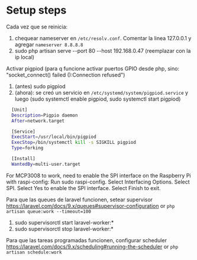 # Setup steps

Cada vez que se reinicia:

1. chequear nameserver en `/etc/resolv.conf`. Comentar la linea 127.0.0.1 y agregar `nameserver 8.8.8.8`
1. sudo php artisan serve --port 80 --host 192.168.0.47 (reemplazar con la ip local)

Activar pigpiod (para q funcione activar puertos GPIO desde php, sino: "socket_connect() failed ():Connection refused")

1. (antes) sudo pigpiod
1. (ahora): se creó un servicio en `/etc/systemd/system/pigpiod.service` y luego (sudo systemctl enable pigpiod, sudo systemctl start pigpiod)

```bash
  [Unit]
  Description=Pigpio daemon
  After=network.target

  [Service]
  ExecStart=/usr/local/bin/pigpiod
  ExecStop=/bin/systemctl kill -s SIGKILL pigpiod
  Type=forking

  [Install]
  WantedBy=multi-user.target
```

For MCP3008 to work, need to enable the SPI interface on the Raspberry Pi with raspi-config:
Run sudo raspi-config.
Select Interfacing Options.
Select SPI.
Select Yes to enable the SPI interface.
Select Finish to exit.

Para que las queues de laravel funcionen, setear supervisor https://laravel.com/docs/9.x/queues#supervisor-configuration or `php artisan queue:work --timeout=100`

1. sudo supervisorctl start laravel-worker:\*
1. sudo supervisorctl stop laravel-worker:\*

Para que las tareas programadas funcionen, configurar scheduler https://laravel.com/docs/9.x/scheduling#running-the-scheduler or `php artisan schedule:work`
